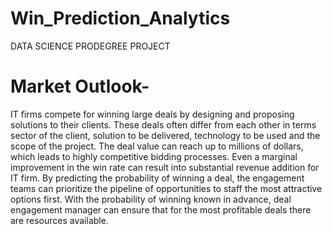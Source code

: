 # Win_Prediction_Analytics
DATA SCIENCE PRODEGREE PROJECT


# Market Outlook-
IT firms compete for winning large deals by designing and proposing solutions to their clients. These deals often differ from each other in terms sector of the client, solution to be delivered, technology to be used and the scope of the project. The deal value can reach up to millions of dollars, which leads to highly competitive bidding processes. Even a marginal improvement in the win rate can result into substantial revenue addition for IT firm.
By predicting the probability of winning a deal, the engagement teams can prioritize the pipeline of opportunities to staff the most attractive options first. With the probability of winning known in advance, deal engagement manager can ensure that for the most profitable deals there are resources available.
